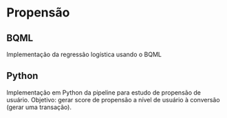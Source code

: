 # Propensão

## BQML
Implementação da regressão logística usando o BQML

## Python
Implementação em Python da pipeline para estudo de propensão de usuário.
Objetivo: gerar score de propensão a nível de usuário à conversão (gerar uma transação).

